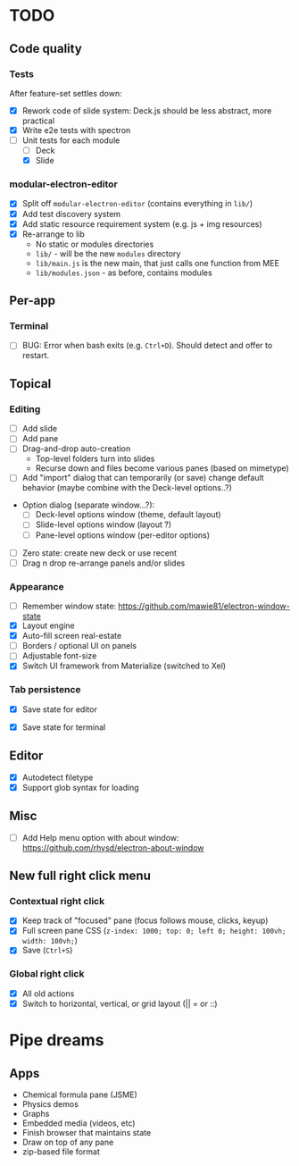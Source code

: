 # TODO

## Code quality

### Tests

After feature-set settles down:

- [X] Rework code of slide system: Deck.js should be less abstract, more
  practical
- [X] Write e2e tests with spectron
- [ ] Unit tests for each module
    - [ ] Deck
    - [X] Slide

### modular-electron-editor
- [X] Split off `modular-electron-editor` (contains everything in `lib/`)
- [X] Add test discovery system
- [X] Add static resource requirement system (e.g. js + img resources)
- [X] Re-arrange to lib
    * No static or modules directories
    * `lib/` - will be the new `modules` directory
    * `lib/main.js` is the new main, that just calls one function from MEE
    * `lib/modules.json` - as before, contains modules

## Per-app


### Terminal
- [ ] BUG: Error when bash exits (e.g. `Ctrl+D`). Should detect and offer to
  restart.


## Topical

### Editing
- [ ] Add slide
- [ ] Add pane
- [ ] Drag-and-drop auto-creation
    - Top-level folders turn into slides
    - Recurse down and files become various panes (based on mimetype)
- [ ] Add "import" dialog that can temporarily (or save) change default
  behavior (maybe combine with the Deck-level options..?)
- Option dialog (separate window...?):
    - [ ] Deck-level options window (theme, default layout)
    - [ ] Slide-level options window (layout ?)
    - [ ] Pane-level options window (per-editor options)
- [ ] Zero state: create new deck or use recent
- [ ] Drag n drop re-arrange panels and/or slides

### Appearance
- [ ] Remember window state: https://github.com/mawie81/electron-window-state
- [X] Layout engine
- [X] Auto-fill screen real-estate
- [ ] Borders / optional UI on panels
- [ ] Adjustable font-size
- [X] Switch UI framework from Materialize (switched to Xel)

### Tab persistence
- [X] Save state for editor
- [X] Save state for terminal


## Editor
- [X] Autodetect filetype
- [X] Support glob syntax for loading

## Misc
- [ ] Add Help menu option with about window:
  https://github.com/rhysd/electron-about-window

## New full right click menu

### Contextual right click
- [X] Keep track of "focused" pane (focus follows mouse, clicks, keyup)
- [X] Full screen pane CSS (`z-index: 1000; top: 0; left 0; height: 100vh;
  width: 100vh;`)
- [X] Save (`Ctrl+S`)

### Global right click
- [X] All old actions
- [X] Switch to horizontal, vertical, or grid layout (|| = or ::)

# Pipe dreams

## Apps
- Chemical formula pane (JSME)
- Physics demos
- Graphs
- Embedded media (videos, etc)
- Finish browser that maintains state
- Draw on top of any pane
- zip-based file format
